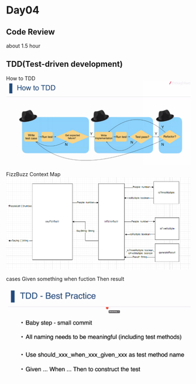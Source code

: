 # Day04

## Code Review

about 1.5 hour

## TDD(Test-driven development)

How to TDD
![photo01](assests/photo01.png)

FizzBuzz
Context Map
![photo02](assests/photo02.png)

cases
Given something when fuction  Then result

![photo03](assests/photo03.png)